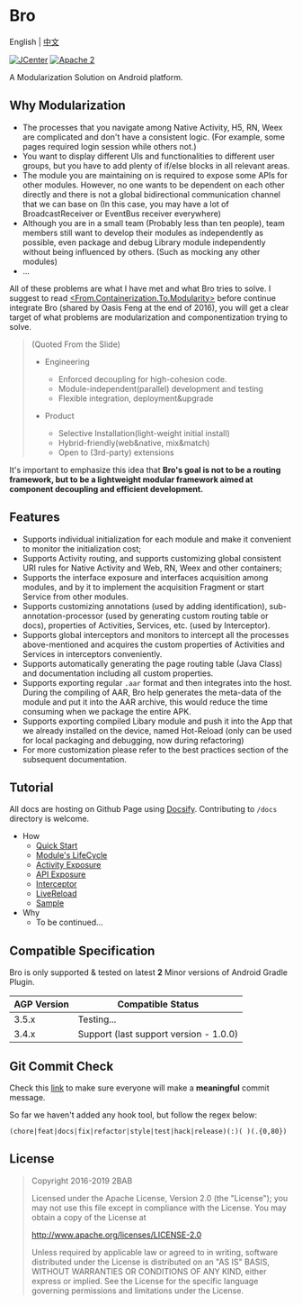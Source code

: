 # Bro

English | [中文](https://github.com/2BAB/Bro/blob/master/README_zh-cn.md)

[![JCenter](https://api.bintray.com/packages/2bab/maven/bro/images/download.svg)](https://bintray.com/2bab/maven/bro/_latestVersion) [![Apache 2](https://img.shields.io/badge/License-Apache%202-brightgreen.svg)](https://www.apache.org/licenses/LICENSE-2.0)

A Modularization Solution on Android platform.


## Why Modularization

- The processes that you navigate among Native Activity, H5, RN, Weex are complicated and don't have a consistent logic. (For example, some pages required login session while others not.)
- You want to display different UIs and functionalities to different user groups, but you have to add plenty of if/else blocks in all relevant areas.
- The module you are maintaining on is required to expose some APIs for other modules. However, no one wants to be dependent on each other directly and there is not a global bidirectional communication channel that we can base on (In this case, you may have a lot of BroadcastReceiver or EventBus receiver everywhere)
- Although you are in a small team (Probably less than ten people), team members still want to develop their modules as independently as possible, even package and debug Library module independently without being influenced by others. (Such as mocking any other modules)
- ...

All of these problems are what I have met and what Bro tries to solve. I suggest to read [<From.Containerization.To.Modularity>](https://github.com/MDCC2016/Android-Session-Slides/blob/master/02-From.Containerization.To.Modularity.pdf) before continue integrate Bro (shared by Oasis Feng at the end of 2016), you will get a clear target of what problems are modularization and componentization trying to solve.

> (Quoted From the Slide)
> 
> - Engineering
>   - Enforced decoupling for high-cohesion code.
>   - Module-independent(parallel) development and testing
>   - Flexible integration, deployment&upgrade
>
> - Product
>   - Selective Installation(light-weight initial install)
>   - Hybrid-friendly(web&native, mix&match)
>   - Open to (3rd-party) extensions
 
It's important to emphasize this idea that **Bro's goal is not to be a routing framework, but to be a lightweight modular framework aimed at component decoupling and efficient development.**

  
## Features

 - Supports individual initialization for each module and make it convenient to monitor the initialization cost;
 - Supports Activity routing, and supports customizing global consistent URI rules for Native Activity and Web, RN, Weex and other containers;
 - Supports the interface exposure and interfaces acquisition among modules, and by it to implement the acquisition Fragment or start Service from other modules.
 - Supports customizing annotations (used by adding identification), sub-annotation-processor (used by generating custom routing table or docs), properties of Activities, Services, etc. (used by Interceptor).
 - Supports global interceptors and monitors to intercept all the processes above-mentioned and acquires the custom properties of Activities and Services in interceptors conveniently.
 - Supports automatically generating the page routing table (Java Class) and documentation including all custom properties.
 - Supports exporting regular `.aar` format and then integrates into the host. During the compiling of AAR, Bro help generates the meta-data of the module and put it into the AAR archive, this would reduce the time consuming when we package the entire APK.
 - Supports exporting compiled Libary module and push it into the App that we already installed on the device, named Hot-Reload (only can be used for local packaging and debugging, now during refactoring)
 - For more customization please refer to the best practices section of the subsequent documentation.


## Tutorial

All docs are hosting on Github Page using [Docsify](https://github.com/docsifyjs/docsify). Contributing to `/docs` directory is welcome.

- How
    - [Quick Start](https://2bab.github.io/Bro/#/uk-en/quick-start)
    - [Module's LifeCycle](https://2bab.github.io/Bro/#/uk-en/lifecycle)
    - [Activity Exposure](https://2bab.github.io/Bro/#/uk-en/activity)
    - [API Exposure](https://2bab.github.io/Bro/#/uk-en/api)
    - [Interceptor](https://2bab.github.io/Bro/#/uk-en/interceptor)
    - [LiveReload](https://2bab.github.io/Bro/#/uk-en/livereload)
    - [Sample](https://2bab.github.io/Bro/#/uk-en/sample)
- Why
    - To be continued...
   
  
## Compatible Specification

Bro is only supported & tested on latest **2** Minor versions of Android Gradle Plugin.

AGP Version|Compatible Status
-----------|-----------------
3.5.x | Testing...
3.4.x | Support (last support version - 1.0.0)


## Git Commit Check

Check this [link](https://medium.com/walmartlabs/check-out-these-5-git-tips-before-your-next-commit-c1c7a5ae34d1) to make sure everyone will make a **meaningful** commit message.

So far we haven't added any hook tool, but follow the regex below:

```
(chore|feat|docs|fix|refactor|style|test|hack|release)(:)( )(.{0,80})
```
  

## License

>
> Copyright 2016-2019 2BAB
>
>Licensed under the Apache License, Version 2.0 (the "License");
you may not use this file except in compliance with the License.
You may obtain a copy of the License at
>
>   http://www.apache.org/licenses/LICENSE-2.0
>
> Unless required by applicable law or agreed to in writing, software
distributed under the License is distributed on an "AS IS" BASIS,
WITHOUT WARRANTIES OR CONDITIONS OF ANY KIND, either express or implied.
See the License for the specific language governing permissions and
limitations under the License.


